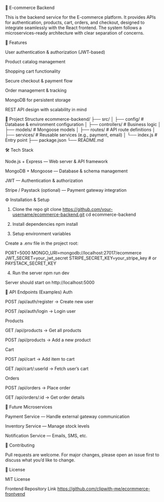 🛒 E-commerce Backend

This is the backend service for the E-commerce platform. It provides APIs for authentication, products, cart, orders, and checkout, designed to integrate seamlessly with the React frontend. The system follows a microservices-ready architecture with clear separation of concerns.

🚀 Features

User authentication & authorization (JWT-based)

Product catalog management

Shopping cart functionality

Secure checkout & payment flow

Order management & tracking

MongoDB for persistent storage

REST API design with scalability in mind

📂 Project Structure
ecommerce-backend/
├── src/
│   ├── config/        # Database & environment configuration
│   ├── controllers/   # Business logic
│   ├── models/        # Mongoose models
│   ├── routes/        # API route definitions
│   ├── services/      # Reusable services (e.g., payment, email)
│   └── index.js       # Entry point
├── package.json
└── README.md

🛠️ Tech Stack

Node.js + Express — Web server & API framework

MongoDB + Mongoose — Database & schema management

JWT — Authentication & authorization

Stripe / Paystack (optional) — Payment gateway integration

⚙️ Installation & Setup
1. Clone the repo
git clone https://github.com/your-username/ecommerce-backend.git
cd ecommerce-backend

2. Install dependencies
npm install

3. Setup environment variables

Create a .env file in the project root:

PORT=5000
MONGO_URI=mongodb://localhost:27017/ecommerce
JWT_SECRET=your_jwt_secret
STRIPE_SECRET_KEY=your_stripe_key   # or PAYSTACK_SECRET_KEY

4. Run the server
npm run dev


Server should start on http://localhost:5000

📡 API Endpoints (Examples)
Auth

POST /api/auth/register → Create new user

POST /api/auth/login → Login user

Products

GET /api/products → Get all products

POST /api/products → Add a new product

Cart

POST /api/cart → Add item to cart

GET /api/cart/:userId → Fetch user’s cart

Orders

POST /api/orders → Place order

GET /api/orders/:id → Get order details

🧩 Future Microservices

Payment Service — Handle external gateway communication

Inventory Service — Manage stock levels

Notification Service — Emails, SMS, etc.

🤝 Contributing

Pull requests are welcome. For major changes, please open an issue first to discuss what you’d like to change.

📜 License

MIT License

Frontend Repository Link
https://github.com/clipwith-me/ecormmerce-frontyend

